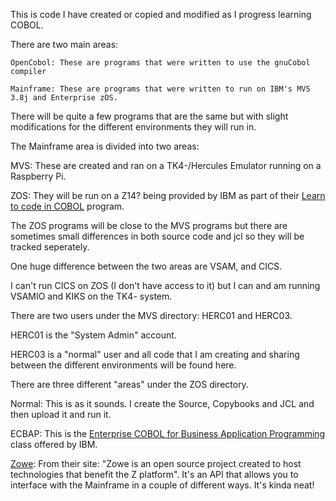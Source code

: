 This is code I have created or copied and modified as I progress learning COBOL.

There are two main areas:

    OpenCobol: These are programs that were written to use the gnuCobol compiler

    Mainframe: These are programs that were written to run on IBM's MVS 3.8j and Enterprise zOS.

There will be quite a few programs that are the same but with slight modifications for the different environments they will run in.

The Mainframe area is divided into two areas:

MVS: These are created and ran on a TK4-/Hercules Emulator running on a Raspberry Pi.

ZOS: They will be run on a Z14? being provided by IBM as part of 
their [Learn to code in COBOL](https://www.openmainframeproject.org/projects/coboltrainingcourse) program.

The ZOS programs will be close to the MVS programs but there are sometimes small differences in both source code and jcl so they will be tracked seperately.

One huge difference between the two areas are VSAM, and CICS. 

I can't run CICS on ZOS (I don't have access to it) but I can and am running VSAMIO and KIKS on the TK4- system.

There are two users under the MVS directory: HERC01 and HERC03.

HERC01 is the "System Admin" account.

HERC03 is a "normal" user and all code that I am creating and sharing between the different environments will be found here.

There are three different "areas" under the ZOS directory.

Normal: This is as it sounds. I create the Source, Copybooks and JCL and then upload it and run it.

ECBAP: This is the [Enterprise COBOL for Business Application Programming](https://community.ibm.com/community/user/ibmz-and-linuxone/viewdocument/enterprise-cobol-for-business-appli?CommunityKey=b0dae4a8-74eb-44ac-86c7-90f3cd32909a&tab=librarydocuments) class offered by IBM.

[Zowe](https://www.zowe.org/): From their site: "Zowe is an open source project created to host technologies that benefit the Z platform". 
It's an API that allows you to interface with the Mainframe in a couple of different ways. It's kinda neat! 
